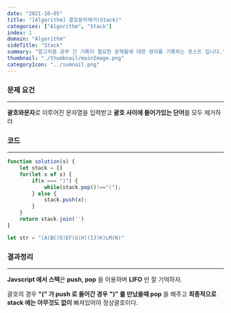 ```yaml
---
date: "2021-10-05"
title: "[Algorithm] 괄호문자제거(Stack)"
categories: ["Algorithm", "Stack"]
index: 1
domain: "Algorithm"
sideTitle: "Stack"
summary: "알고리즘 공부 간 기록이 필요한 문제들에 대한 정리를 기록하는 포스트 입니다."
thumbnail: "./thumbnail/mainImage.png"
categoryIcon: "../sumnail.png"
---
```


### 문제 요건
***
**괄호와문자**로 이루어진 문자열을 입력받고 **괄호 사이에 들어가있는 단어**를 모두 제거하라

### 코드
***

```javascript
function solution(s) {
    let stack = []
    for(let x of s) {
        if(x === ")") {
            while(stack.pop()!=="(");
        } else {
            stack.push(x);
        }
    }
    return stack.join('')
}

let str = "(A(BC)D)EF(G(H)(IJ)K)LM(N)"
```

### 결과정리
***

**Javscript 에서 스택**은 **push, pop** 을 이용하며 **LIFO** 만 잘 기억하자.

괄호의 경우 **"(" 가 push 로 들어간 경우** **")" 를 만났을때 pop** 을 해주고 **최종적으로 stack 에는 아무것도 없이** 빠져있어야 정상괄호이다.

 


